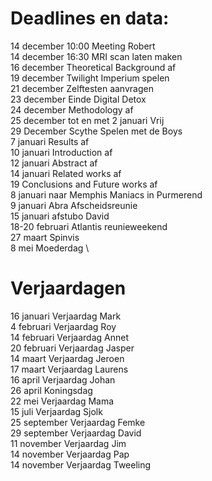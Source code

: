 # Deadlines en data:
14 december 10:00 Meeting Robert \
14 december 16:30 MRI scan laten maken \
16 december Theoretical Background af \
19 december Twilight Imperium spelen \
21 december Zelftesten aanvragen \
23 december Einde Digital Detox \
24 december Methodology af \
25 december tot en met 2 januari Vrij \
29 December Scythe Spelen met de Boys \
7 januari Results af \
10 januari Introduction af \
12 januari Abstract af \
14 januari Related works af \
19 Conclusions and Future works af \
8  januari naar Memphis Maniacs in Purmerend \
9  januari Abra Afscheidsreunie \
15 januari afstubo David \
18-20 februari Atlantis reunieweekend \
27 maart Spinvis \
8 mei Moederdag \


# Verjaardagen
16 januari Verjaardag Mark \
4  februari Verjaardag Roy \
14 februari Verjaardag Annet \
20 februari Verjaardag Jasper \
14 maart Verjaardag Jeroen \
17 maart Verjaardag Laurens \
16 april Verjaardag Johan \
26 april Koningsdag \
22 mei Verjaardag Mama \
15 juli Verjaardag Sjolk \
25 september Verjaardag Femke \
29 september Verjaardag David \
11 november Verjaardag Jim \
14 november Verjaardag Pap \
14 november Verjaardag Tweeling
